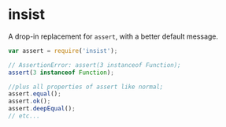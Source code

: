 # insist

A drop-in replacement for `assert`, with a better default message.

```js
var assert = require('insist');

// AssertionError: assert(3 instanceof Function);
assert(3 instanceof Function);

//plus all properties of assert like normal;
assert.equal();
assert.ok();
assert.deepEqual();
// etc...
```
